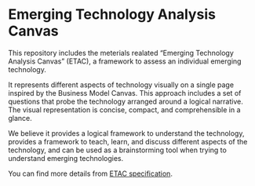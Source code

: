 # Emerging Technology Analysis Canvas

This repository includes the meterials realated “Emerging Technology Analysis Canvas” (ETAC), a framework to assess an individual emerging technology. 


It represents different aspects of technology visually on a single page inspired by the Business Model Canvas. This approach includes a set of questions that probe the technology arranged around a logical narrative. The visual representation is concise, compact, and comprehensible in a glance. 


We believe it provides a logical framework to understand the technology, provides a framework to teach, learn, and discuss different aspects of the technology, and can be used as a brainstorming tool when trying to understand emerging technologies.

You can find more details from [ETAC specification](https://github.com/wso2/ETAC/blob/master/ETAC.md). 
